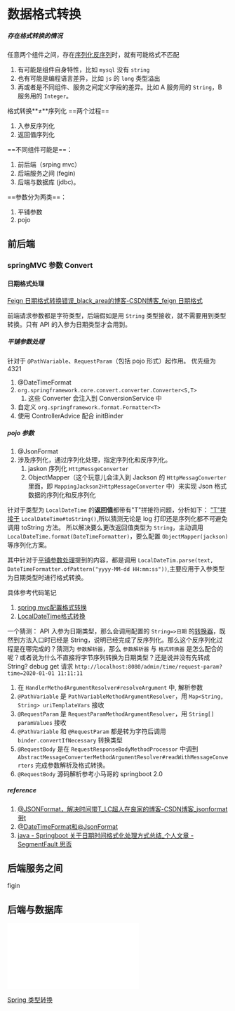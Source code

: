 # 数据格式转换

##### 存在格式转换的情况
任意两个组件之间，存在[序列化反序列](序列化与编解码.md)时，就有可能格式不匹配
1. 有可能是组件自身特性，比如 `mysql` 没有 `string` 
2. 也有可能是编程语言差异，比如 `js` 的 `long` 类型溢出
3. 再或者是不同组件、服务之间定义字段的差异。比如 A 服务用的 `String`，B 服务用的 `Integer`。

格式转换**≠**序列化
==两个过程==
1. 入参反序列化
2. 返回值序列化

==不同组件可能是==：
1. 前后端（srping mvc）
2. 后端服务之间 (fegin)
3. 后端与数据库 (jdbc)。

==参数分为两类==：
1. 平铺参数
2. pojo

## 前后端

### springMVC 参数 Convert

#### 日期格式处理
[Feign 日期格式转换错误_black_area的博客-CSDN博客_feign 日期格式](https://blog.csdn.net/hpc_2015/article/details/97897660)

前端请求参数都是字符类型，后端假如是用 `String` 类型接收，就不需要用到类型转换。只有 API 的入参为日期类型才会用到。

##### 平铺参数处理
针对于 `@PathVariable`、`RequestParam`（包括 pojo 形式）起作用。
优先级为 4321
1. @DateTimeFormat
2.  `org.springframework.core.convert.converter.Converter<S,T>` 
	1. 这些 Converter 会注入到 ConversionService 中
3. 自定义 `org.springframework.format.Formatter<T>`
4. 使用 ControllerAdvice 配合 initBinder

##### pojo 参数
1. @JsonFormat
2. 涉及序列化，通过序列化处理，指定序列化和反序列化。
	1. jaskon 序列化 `HttpMessgeConverter`
	2. ObjectMapper（这个玩意儿会注入到 Jackson 的 `HttpMessagConverter ` 里面，即 ` MappingJackson2HttpMessageConverter ` 中）来实现 Json 格式数据的序列化和反序列化

针对于类型为 `LocalDateTime` 的**返回值**都带有"T"拼接符问题，分析如下：
["T"拼接于](https://segmentfault.com/q/1010000002909777) `LocalDateTime#toString()`,所以猜测无论是 log 打印还是序列化都不可避免调用 toString 方法。
所以解决要么更改返回值类型为 `String`，主动调用 `LocalDateTime.format(DateTimeFormatter)`，要么配置
`ObjectMapper(jackson)` 等序列化方案。

其中针对于[平铺参数处理](数据格式转换.md#平铺参数处理)提到的内容，都是调用 `LocalDateTim.parse(text, DateTimeFormatter.ofPattern("yyyy-MM-dd HH:mm:ss"))`,主要应用于入参类型为日期类型时进行格式转换。

具体参考代码笔记
1. [spring mvc配置格式转换](https://github.com/Darling012/springboot-summary/tree/master/src/main/java/com/learn/mvc/timeCovert)
2.  [LocalDateTime格式转换](https://github.com/Darling012/java-summary/tree/master/java8/src/main/java/com/learn/java8/time)

一个猜测：
API 入参为日期类型，那么会调用配置的 `String=>日期` 的[转换器](数据格式转换.md#平铺参数处理)，既然到方法入口时已经是 String，说明已经完成了反序列化。那么这个反序列化过程是在哪完成的？猜测为 `参数解析器`，那么 `参数解析器` 与 `格式转换器` 是怎么配合的呢？或者说为什么不直接将字节序列转换为日期类型？还是说并没有先转成 String?
debug get 请求  `http://localhost:8080/admin/time/request-param?time=2020-01-01 11:11:11` 
1. 在 `HandlerMethodArgumentResolver#resolveArgument` 中, 解析参数
2. `@PathVariable` 是 `PathVariableMethodArgumentResolver`，用 `Map<String, String> uriTemplateVars` 接收
3. `@RequestParam` 是 `RequestParamMethodArgumentResolver`，用 `String[] paramValues` 接收
4. `@PathVariable` 和 `@RequestParam` 都是转为字符后调用 `binder.convertIfNecessary` 转换类型
5. `@RequestBody` 是在 `RequestResponseBodyMethodProcessor` 中调到 `AbstractMessageConverterMethodArgumentResolver#readWithMessageConverters` 完成参数解析及格式转换。
6. `@RequestBody` 源码解析参考小马哥的 springboot 2.0

##### reference
1. [@JSONFormat，解决时间带T_LC超人在良家的博客-CSDN博客_jsonformat 带t](https://blog.csdn.net/LC_Liangchao/article/details/121907084)
2. [@DateTimeFormat和@JsonFormat](https://mp.weixin.qq.com/s?__biz=Mzg3MjA4MTExMw==&mid=2247487403&idx=2&sn=d3a4b4fd9a05a1b338970828129049b1)
3. [java - Springboot 关于日期时间格式化处理方式总结_个人文章 - SegmentFault 思否](https://segmentfault.com/a/1190000021906586)

## 后端服务之间
figin

## 后端与数据库 
![ORM类型映射](ORM类型映射.md)


[Spring 类型转换](spring核心编程思想.md#第十五章：Spring%20类型转换（Type%20Conversion）%2015%20讲)